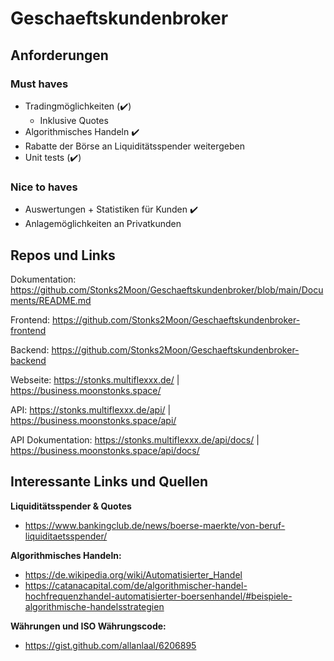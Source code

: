 # Geschaeftskundenbroker

## Anforderungen
### Must haves
- Tradingmöglichkeiten (✔️)
  - Inklusive Quotes
- Algorithmisches Handeln ✔️
- Rabatte der Börse an Liquiditätsspender weitergeben
- Unit tests (✔️)

### Nice to haves
- Auswertungen + Statistiken für Kunden ✔️
- Anlagemöglichkeiten an Privatkunden

## Repos und Links
Dokumentation: https://github.com/Stonks2Moon/Geschaeftskundenbroker/blob/main/Documents/README.md

Frontend: https://github.com/Stonks2Moon/Geschaeftskundenbroker-frontend

Backend: https://github.com/Stonks2Moon/Geschaeftskundenbroker-backend

Webseite: https://stonks.multiflexxx.de/ | https://business.moonstonks.space/ 

API: https://stonks.multiflexxx.de/api/ | https://business.moonstonks.space/api/

API Dokumentation: https://stonks.multiflexxx.de/api/docs/ | https://business.moonstonks.space/api/docs/


## Interessante Links und Quellen
<b>Liquiditätsspender & Quotes</b>
- https://www.bankingclub.de/news/boerse-maerkte/von-beruf-liquiditaetsspender/

<b>Algorithmisches Handeln:</b>

- https://de.wikipedia.org/wiki/Automatisierter_Handel
- https://catanacapital.com/de/algorithmischer-handel-hochfrequenzhandel-automatisierter-boersenhandel/#beispiele-algorithmische-handelsstrategien

<b>Währungen und ISO Währungscode:</b>
- https://gist.github.com/allanlaal/6206895

